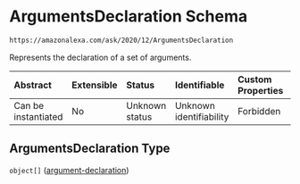 # ArgumentsDeclaration Schema

```txt
https://amazonalexa.com/ask/2020/12/ArgumentsDeclaration
```

Represents the declaration of a set of arguments.

| Abstract            | Extensible | Status         | Identifiable            | Custom Properties | Additional Properties | Access Restrictions | Defined In                                                                                  |
| :------------------ | :--------- | :------------- | :---------------------- | :---------------- | :-------------------- | :------------------ | :------------------------------------------------------------------------------------------ |
| Can be instantiated | No         | Unknown status | Unknown identifiability | Forbidden         | Allowed               | none                | [ArgumentsDeclaration.json](../../schemas/ArgumentsDeclaration.json "open original schema") |

## ArgumentsDeclaration Type

`object[]` ([argument-declaration](argumentsdeclaration-argument-declaration.md))
